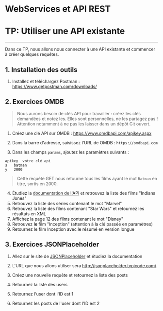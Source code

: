 # WebServices et API REST
# TP: Utiliser une API existante
---

Dans ce TP, nous allons nous connecter à une API existante et commencer à créer quelques requêtes.


## 1. Installation des outils
1.  Installez et téléchargez Postman : https://www.getpostman.com/downloads/

## 2. Exercices OMDB
> Nous aurons besoin de clés API pour travailler : créez les clés demandées et notez les. Elles sont personnelles, ne les partagez pas ! Attention notamment à ne pas les laisser dans un dépôt Git ouvert.

1. Créez une clé API sur OMDB : https://www.omdbapi.com/apikey.aspx


2. Dans la barre d'adresse, saisissez l'URL de OMDB : `https://omdbapi.com`
3. Dans les champs `params`, ajoutez les paramètres suivants :

```
apikey	votre_clé_api
s	batman
y	2000
```

> Cette requête GET nous retourne tous les films ayant le mot `Batman` en titre, sortis en 2000.

4. Étudiez la [documentation de l'API](https://www.omdbapi.com/) et retrouvez la liste des films "Indiana Jones"
5. Retrouvez la liste des séries contenant le mot "Marvel"
6. Retrouvez la liste des films contenant "Star Wars" et retournez les résultats en XML
7. Affichez la page 12 des films contenant le mot "Disney"
8. Retrouvez **le** film "Inception" (attention à la clé passée en paramètres)
9. Retournez le film Inception avec le résumé en version longue

## 3. Exercices JSONPlaceholder

1. Allez sur le site de [JSONPlaceholder](http://jsonplaceholder.typicode.com/) et étudiez la documentation

2. L'URL que nous allons utiliser sera http://jsonplaceholder.typicode.com/
3. Créez une nouvelle requête et retournez la liste des posts
4. Retournez la liste des users
5. Retournez l'user dont l'ID est 1
6. Retournez les posts de l'user dont l'ID est 2
